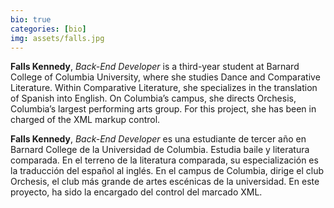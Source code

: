 ```yaml
---
bio: true
categories: [bio]
img: assets/falls.jpg
---
```


**Falls Kennedy**, *Back-End Developer* is a third-year student at Barnard College of Columbia University, where she studies Dance and Comparative Literature. Within Comparative Literature, she specializes in the translation of Spanish into English. On Columbia’s campus, she directs Orchesis, Columbia’s largest performing arts group. For this project, she has been in charged of the XML markup control.

**Falls Kennedy**, *Back-End Developer* es una estudiante de tercer año en Barnard College de la Universidad de Columbia. Estudia baile y literatura comparada. En el terreno de la literatura comparada, su especialización es la traducción del español al inglés. En el campus de Columbia, dirige el club Orchesis, el club más grande de artes escénicas de la universidad. En este proyecto, ha sido la encargado del control del marcado XML.
